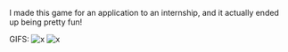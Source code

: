 I made this game for an application to an internship, and it actually ended up being pretty fun!

GIFS:
![x](http://g.recordit.co/pQmXENjGrW.gif)
![x](http://g.recordit.co/pH8ioQjm5p.gif)


